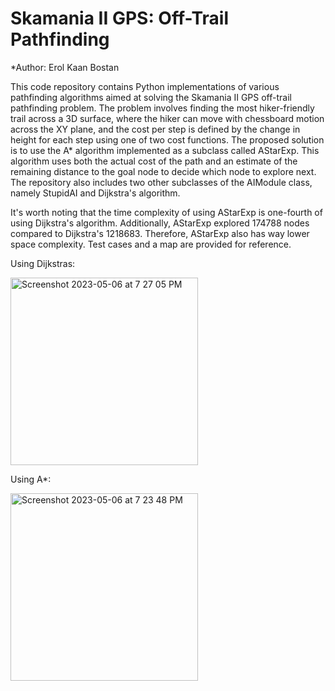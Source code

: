 # Skamania II GPS: Off-Trail Pathfinding
*Author: Erol Kaan Bostan

This code repository contains Python implementations of various pathfinding algorithms aimed at solving the Skamania II GPS off-trail pathfinding problem. The problem involves finding the most hiker-friendly trail across a 3D surface, where the hiker can move with chessboard motion across the XY plane, and the cost per step is defined by the change in height for each step using one of two cost functions. The proposed solution is to use the A* algorithm implemented as a subclass called AStarExp. This algorithm uses both the actual cost of the path and an estimate of the remaining distance to the goal node to decide which node to explore next. The repository also includes two other subclasses of the AIModule class, namely StupidAI and Dijkstra's algorithm.

It's worth noting that the time complexity of using AStarExp is one-fourth of using Dijkstra's algorithm. Additionally, AStarExp explored 174788 nodes compared to Dijkstra's 1218683. Therefore, AStarExp also has way lower space complexity. Test cases and a map are provided for reference.




Using Dijkstras:                                                              





<img width="300" alt="Screenshot 2023-05-06 at 7 27 05 PM" src="https://user-images.githubusercontent.com/114015851/236654474-886865c4-9ca4-47fd-a7c3-c46285f64a0f.png"> 




Using A*:






<img width="300" alt="Screenshot 2023-05-06 at 7 23 48 PM" src="https://user-images.githubusercontent.com/114015851/236654390-9e135e87-1c2e-42ae-b61e-6557f8b80501.png">





